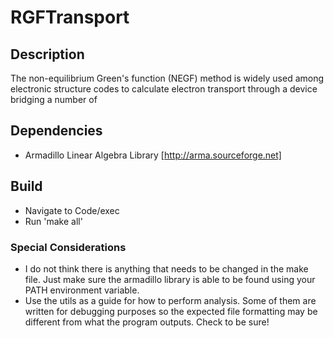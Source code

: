 # RGFTransport

## Description
The non-equilibrium Green's function (NEGF) method is widely used among electronic structure codes to calculate electron transport through a device bridging a number of 

## Dependencies
- Armadillo Linear Algebra Library [http://arma.sourceforge.net]

## Build
- Navigate to Code/exec
- Run 'make all'

### Special Considerations
- I do not think there is anything that needs to be changed in the make file. Just make sure the armadillo library is able to be found using your PATH environment variable.
- Use the utils as a guide for how to perform analysis. Some of them are written for debugging purposes so the expected file formatting may be different from what the program outputs. Check to be sure!

